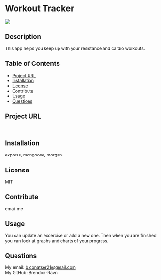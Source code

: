 # Workout Tracker
  ![](https://img.shields.io/badge/license-MIT-blue.svg)
## Description
  This app helps you keep up with your resistance and cardio workouts.

## Table of Contents

* [Project URL](#project-url)
* [Installation](#installation)
* [License](#license)
* [Contribute](#contribute)
* [Usage](#usage)
* [Questions](#questions)

## Project URL
  
  <br />

## Installation 
  express, mongoose, morgan
  <br />

## License 
  MIT
  <br />

## Contribute
  email me
  <br />

## Usage
  You can update an excercise or add a new one. Then when you are finished you can look at graphs and charts of your progress.
  <br />

## Questions
  My email: b.conatser21@gmail.com
  <br />
  My GitHub: Brendon-Ravn
